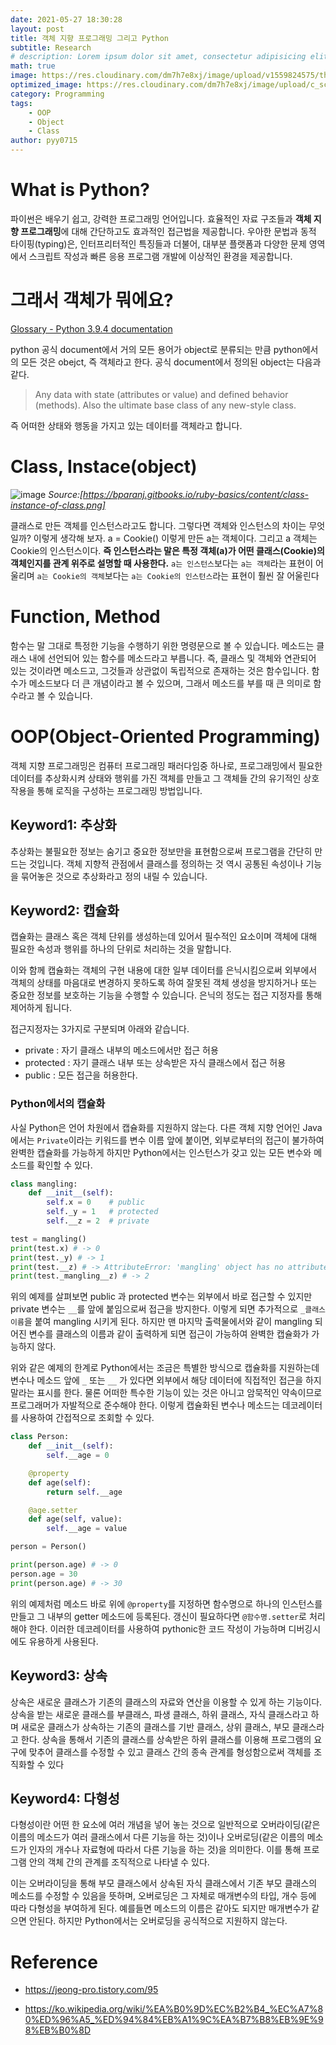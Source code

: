 ```yaml
---
date: 2021-05-27 18:30:28
layout: post
title: 객체 지향 프로그래밍 그리고 Python
subtitle: Research
# description: Lorem ipsum dolor sit amet, consectetur adipisicing elit, sed do eiusmod tempor incididunt ut labore et dolore magna aliqua.
math: true
image: https://res.cloudinary.com/dm7h7e8xj/image/upload/v1559824575/theme14_gi2ypv.jpg
optimized_image: https://res.cloudinary.com/dm7h7e8xj/image/upload/c_scale,w_380/v1559824575/theme14_gi2ypv.jpg
category: Programming
tags:
    - OOP
    - Object
    - Class
author: pyy0715
---
```


# What is Python?

파이썬은 배우기 쉽고, 강력한 프로그래밍 언어입니다. 효율적인 자료 구조들과 **객체 지향 프로그래밍**에 대해 간단하고도 효과적인 접근법을 제공합니다. 우아한 문법과 동적 타이핑(typing)은, 인터프리터적인 특징들과 더불어, 대부분 플랫폼과 다양한 문제 영역에서 스크립트 작성과 빠른 응용 프로그램 개발에 이상적인 환경을 제공합니다.

# 그래서 객체가 뭐에요?

[Glossary - Python 3.9.4 documentation](https://docs.python.org/3/glossary.html)

python 공식 document에서 거의 모든 용어가 object로 분류되는 만큼 python에서의 모든 것은 obejct, 즉 객체라고 한다. 공식 document에서 정의된 object는 다음과 같다.

> Any data with state (attributes or value) and defined behavior (methods). Also the ultimate base class of any new-style class.

즉 어떠한 상태와 행동을 가지고 있는 데이터를 객체라고 합니다. 

# Class, Instace(object)
![image](https://bparanj.gitbooks.io/ruby-basics/content/object-instance-of-class.png) *Source:[https://bparanj.gitbooks.io/ruby-basics/content/class-instance-of-class.png]*

클래스로 만든 객체를 인스턴스라고도 합니다. 그렇다면 객체와 인스턴스의 차이는 무엇일까? 이렇게 생각해 보자. a = Cookie() 이렇게 만든 a는 객체이다. 그리고 a 객체는 Cookie의 인스턴스이다. **즉 인스턴스라는 말은 특정 객체(a)가 어떤 클래스(Cookie)의 객체인지를 관계 위주로 설명할 때 사용한다.** `a는 인스턴스`보다는 `a는 객체`라는 표현이 어울리며 `a는 Cookie의 객체`보다는 `a는 Cookie의 인스턴스`라는 표현이 훨씬 잘 어울린다

# Function, Method

함수는 말 그대로 특정한 기능을 수행하기 위한 명령문으로 볼 수 있습니다. 메소드는 클래스 내에 선언되어 있는 함수를 메소드라고 부릅니다. 즉, 클래스 및 객체와 연관되어 있는 것이라면 메소드고, 그것들과 상관없이 독립적으로 존재하는 것은 함수입니다. 함수가 메소드보다 더 큰 개념이라고 볼 수 있으며, 그래서 메소드를 부를 때 큰 의미로 함수라고 볼 수 있습니다.

# OOP(Object-Oriented Programming)

객체 지향 프로그래밍은 컴퓨터 프로그래밍 패러다임중 하나로, 프로그래밍에서 필요한 데이터를 추상화시켜 상태와 행위를 가진 객체를 만들고 그 객체들 간의 유기적인 상호작용을 통해 로직을 구성하는 프로그래밍 방법입니다.

## Keyword1: 추상화

추상화는 불필요한 정보는 숨기고 중요한 정보만을 표현함으로써 프로그램을 간단히 만드는 것입니다. 객체 지향적 관점에서 클래스를 정의하는 것 역시 공통된 속성이나 기능을 묶어놓은 것으로 추상화라고 정의 내릴 수 있습니다.


## Keyword2: 캡슐화

캡슐화는 클래스 혹은 객체 단위를 생성하는데 있어서 필수적인 요소이며 객체에 대해 필요한 속성과 행위를 하나의 단위로 처리하는 것을 말합니다.

이와 함께 캡슐화는 객체의 구현 내용에 대한 일부 데이터를 은닉시킴으로써 외부에서 객체의 상태를 마음대로 변경하지 못하도록 하여 잘못된 객체 생성을 방지하거나 또는 중요한 정보를 보호하는 기능을 수행할 수 있습니다. 은닉의 정도는 접근 지정자를 통해 제어하게 됩니다.

접근지정자는 3가지로 구분되며 아래와 같습니다.

- private : 자기 클래스 내부의 메소드에서만 접근 허용
- protected : 자기 클래스 내부 또는 상속받은 자식 클래스에서 접근 허용
- public : 모든 접근을 허용한다.

### Python에서의 캡슐화
사실 Python은 언어 차원에서 캡슐화를 지원하지 않는다. 다른 객체 지향 언어인 Java에서는 `Private`이라는 키워드를 변수 이름 앞에 붙이면, 외부로부터의 접근이 불가하여 완벽한 캡슐화를 가능하게 하지만 Python에서는 인스턴스가 갖고 있는 모든 변수와 메소드를 확인할 수 있다.

```python
class mangling:
    def __init__(self):
        self.x = 0    # public
        self._y = 1   # protected
        self.__z = 2  # private

test = mangling()
print(test.x) # -> 0
print(test._y) # -> 1
print(test.__z) # -> AttributeError: 'mangling' object has no attribute '__z'
print(test._mangling__z) # -> 2
```
위의 예제를 살펴보면 public 과 protected 변수는 외부에서 바로 접근할 수 있지만 private 변수는 `__`를 앞에 붙임으로써 접근을 방지한다. 이렇게 되면 추가적으로 `_클래스 이름`을 붙여 mangling 시키게 된다. 하지만 맨 마지막 출력물에서와 같이 mangling 되어진 변수를 클래스의 이름과 같이 출력하게 되면 접근이 가능하여 완벽한 캡슐화가 가능하지 않다.

위와 같은 예제의 한계로 Python에서는 조금은 특별한 방식으로 캡슐화를 지원하는데 변수나 메소드 앞에 `_` 또는 `__` 가 있다면 외부에서 해당 데이터에 직접적인 접근을 하지 말라는 표시를 한다. 물론 어떠한 특수한 기능이 있는 것은 아니고 암묵적인 약속이므로 프로그래머가 자발적으로 준수해야 한다. 이렇게 캡슐화된 변수나 메소드는 데코레이터를 사용하여 간접적으로 조회할 수 있다. 

```python
class Person:
    def __init__(self):
        self.__age = 0

    @property
    def age(self):
        return self.__age

    @age.setter
    def age(self, value):
        self.__age = value

person = Person()

print(person.age) # -> 0
person.age = 30
print(person.age) # -> 30
```
위의 예제처럼 메소드 바로 위에 `@property`를 지정하면 함수명으로 하나의 인스턴스를 만들고 그 내부의 getter 메소드에 등록된다. 갱신이 필요하다면 `@함수명.setter`로 처리해야 한다. 이러한 데코레이터를 사용하여 pythonic한 코드 작성이 가능하며 디버깅시에도 유용하게 사용된다.

## Keyword3: 상속

상속은 새로운 클래스가 기존의 클래스의 자료와 연산을 이용할 수 있게 하는 기능이다. 상속을 받는 새로운 클래스를 부클래스, 파생 클래스, 하위 클래스, 자식 클래스라고 하며 새로운 클래스가 상속하는 기존의 클래스를 기반 클래스, 상위 클래스, 부모 클래스라고 한다. 상속을 통해서 기존의 클래스를 상속받은 하위 클래스를 이용해 프로그램의 요구에 맞추어 클래스를 수정할 수 있고 클래스 간의 종속 관계를 형성함으로써 객체를 조직화할 수 있다

## Keyword4: 다형성

다형성이란 어떤 한 요소에 여러 개념을 넣어 놓는 것으로 일반적으로 오버라이딩(같은 이름의 메소드가 여러 클래스에서 다른 기능을 하는 것)이나 오버로딩(같은 이름의 메소드가 인자의 개수나 자료형에 따라서 다른 기능을 하는 것)을 의미한다. 이를 통해 프로그램 안의 객체 간의 관계를 조직적으로 나타낼 수 있다.

이는 오버라이딩을 통해 부모 클래스에서 상속된 자식 클래스에서 기존 부모 클래스의 메소드를 수정할 수 있음을 뜻하며, 오버로딩은 그 자체로 매개변수의 타입, 개수 등에 따라 다형성을 부여하게 된다. 예를들면 메소드의 이름은 같아도 되지만 매개변수가 같으면 안된다. 하지만 Python에서는 오버로딩을 공식적으로 지원하지 않는다.


# Reference
- https://jeong-pro.tistory.com/95

- https://ko.wikipedia.org/wiki/%EA%B0%9D%EC%B2%B4_%EC%A7%80%ED%96%A5_%ED%94%84%EB%A1%9C%EA%B7%B8%EB%9E%98%EB%B0%8D